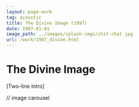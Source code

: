 ```yaml
---
layout: page-work
tag: acoustic
title: The Divine Image (1997)
date: 1997-01-01
image_path: ../images/splash-imgs/chit-chat.jpg
url: /work/1997_divine.html
---
```

# The Divine Image

[Two-line intro]

// image carousel
